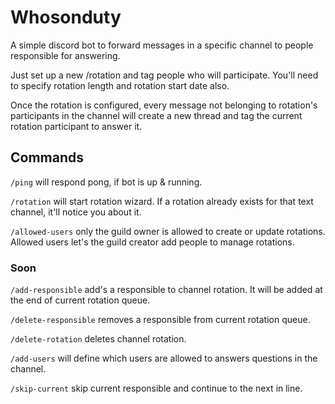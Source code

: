 # Whosonduty

A simple discord bot to forward messages in a specific channel to people responsible for answering.

Just set up a new /rotation and tag people who will participate. You'll need to specify rotation length and rotation start date also.

Once the rotation is configured, every message not belonging to rotation's participants in the channel will create a new thread and tag the current rotation participant to
answer it.

## Commands

`/ping` will respond pong, if bot is up & running.

`/rotation` will start rotation wizard. If a rotation already exists for that text channel, it'll notice you about it.

`/allowed-users` only the guild owner is allowed to create or update rotations. Allowed users let's the guild creator add people to manage rotations.

### Soon

`/add-responsible` add's a responsible to channel rotation. It will be added at the end of current rotation queue.

`/delete-responsible` removes a responsible from current rotation queue.

`/delete-rotation` deletes channel rotation.

`/add-users` will define which users are allowed to answers questions in the channel.

`/skip-current` skip current responsible and continue to the next in line.
